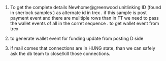 
1) To get the complete details Newhome@greenwood unitlinking ID (found in sherlock samples ) as alternate id in trex .
	if this sample is post payment event and there are muiltiple rows than in FT we need to pass the wallet events of all in the corret sequence .
	to get wallet event from trex 

2) to generate wallet event for funding update from posting D side
3) if mail comes that connections are in HUNG state, than we can safely ask the db team to close/kill those connections.